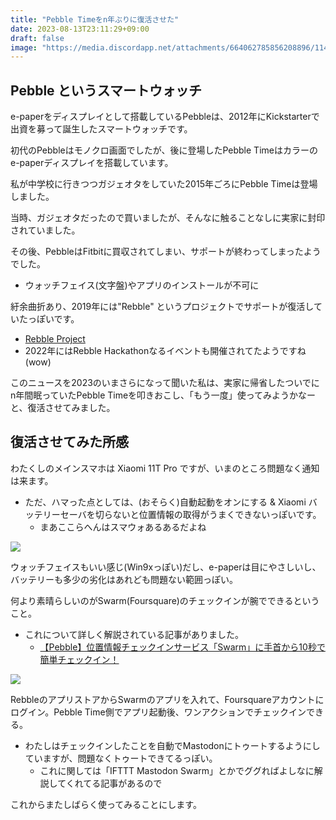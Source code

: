 ```yaml
---
title: "Pebble Timeをn年ぶりに復活させた"
date: 2023-08-13T23:11:29+09:00
draft: false
image: "https://media.discordapp.net/attachments/664062785856208896/1140295942466179202/IMG_20230813_234848.jpg?width=718&height=405"
---
```


## Pebble というスマートウォッチ

e-paperをディスプレイとして搭載しているPebbleは、2012年にKickstarterで出資を募って誕生したスマートウォッチです。

初代のPebbleはモノクロ画面でしたが、後に登場したPebble Timeはカラーの e-paperディスプレイを搭載しています。

私が中学校に行きつつガジェオタをしていた2015年ごろにPebble Timeは登場しました。

当時、ガジェオタだったので買いましたが、そんなに触ることなしに実家に封印されていました。

その後、PebbleはFitbitに買収されてしまい、サポートが終わってしまったようでした。

- ウォッチフェイス(文字盤)やアプリのインストールが不可に

紆余曲折あり、2019年には"Rebble" というプロジェクトでサポートが復活していたっぽいです。

- [Rebble Project](https://rebble.io/)
- 2022年にはRebble Hackathonなるイベントも開催されてたようですね(wow)

このニュースを2023のいまさらになって聞いた私は、実家に帰省したついでに n年間眠っていたPebble Timeを叩きおこし、「もう一度」使ってみようかなーと、復活させてみました。

## 復活させてみた所感

わたくしのメインスマホは Xiaomi 11T Pro ですが、いまのところ問題なく通知は来ます。

- ただ、ハマった点としては、(おそらく)自動起動をオンにする & Xiaomi バッテリーセーバを切らないと位置情報の取得がうまくできないっぽいです。
    - まあここらへんはスマウォあるあるだよね

![](https://media.discordapp.net/attachments/664062785856208896/1140295942466179202/IMG_20230813_234848.jpg?width=718&height=405)

ウォッチフェイスもいい感じ(Win9xっぽい)だし、e-paperは目にやさしいし、バッテリーも多少の劣化はあれども問題ない範囲っぽい。

何より素晴らしいのがSwarm(Foursquare)のチェックインが腕でできるということ。

- これについて詳しく解説されている記事がありました。
    - [【Pebble】位置情報チェックインサービス「Swarm」に手首から10秒で簡単チェックイン！](https://netafull.net/pebble/048971.html)

![](https://media.discordapp.net/attachments/664062785856208896/1140294264199323741/IMG_20230813_234204.jpg?width=718&height=405)

RebbleのアプリストアからSwarmのアプリを入れて、Foursquareアカウントにログイン。Pebble Time側でアプリ起動後、ワンアクションでチェックインできる。

- わたしはチェックインしたことを自動でMastodonにトゥートするようにしていますが、問題なくトゥートできてるっぽい。
    - これに関しては「IFTTT Mastodon Swarm」とかでググればよしなに解説してくれてる記事があるので

これからまたしばらく使ってみることにします。
